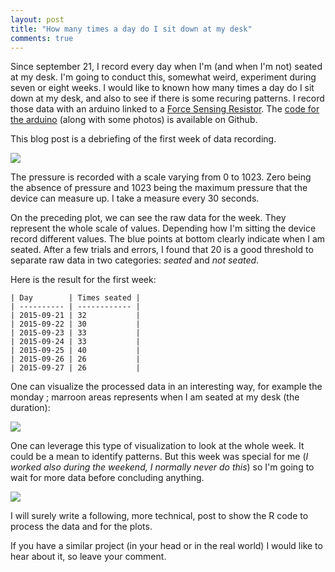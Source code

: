 ```yaml
---
layout: post
title: "How many times a day do I sit down at my desk"
comments: true
---
```


Since september 21, I record every day when I'm (and when I'm not) seated at
my desk. I'm going to conduct this, somewhat weird, experiment during seven or
eight weeks. I would like to known how many times a day do I sit down at my
desk, and also to see if there is some recuring patterns.
I record those data with an arduino linked to a
[Force Sensing Resistor](http://www.interlinkelectronics.com/FSR406.php).
The [code for the arduino](https://github.com/lkdjiin/sit-down)
(along with some photos) is available on Github.

This blog post is a debriefing of the first week of data recording.

<img src="{{site.baseurl}}/public/images/raw.jpg" class="" />

The pressure is recorded with a scale varying from 0 to 1023.
Zero being the absence of pressure and 1023 being the maximum pressure that the
device can measure up. I take a measure every 30 seconds.

On the preceding plot, we can see the raw data for the week. They represent the
whole scale of values. Depending how I'm sitting the device record different
values. The blue points at bottom clearly indicate when I am seated.
After a few trials and errors, I found that 20 is a good threshold to separate
raw data in two categories: *seated* and *not seated*.

Here is the result for the first week:


    | Day        | Times seated |
    | ---------- | ------------ |
    | 2015-09-21 | 32           |
    | 2015-09-22 | 30           |
    | 2015-09-23 | 33           |
    | 2015-09-24 | 33           |
    | 2015-09-25 | 40           |
    | 2015-09-26 | 26           |
    | 2015-09-27 | 26           |

One can visualize the processed data in an interesting way, for example the
monday ; marroon areas represents when I am seated at my desk (the duration):

<img src="{{site.baseurl}}/public/images/visualize-day.png" class="" />

One can leverage this type of visualization to look at the whole week.
It could be a mean to identify patterns. But this week was special for me
(*I worked also during the weekend, I normally never do this*) so I'm going to
wait for more data before concluding anything.

<img src="{{site.baseurl}}/public/images/visualize-week.png" class="" />

I will surely write a following, more technical, post to show the R code to
process the data and for the plots.

If you have a similar project (in your head or in the real world) I would
like to hear about it, so leave your comment.
